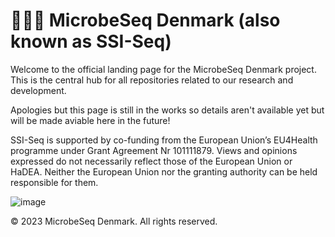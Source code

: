 # 🧬🇩🇰 MicrobeSeq Denmark (also known as SSI-Seq)

Welcome to the official landing page for the MicrobeSeq Denmark project. This is the central hub for all repositories related to our research and development.

Apologies but this page is still in the works so details aren't available yet but will be made aviable here in the future!

SSI-Seq is supported by co-funding from the European Union’s EU4Health programme under Grant Agreement Nr 101111879. Views and opinions expressed do not necessarily reflect those of the European Union or HaDEA. Neither the European Union nor the granting authority can be held responsible for them.

![image](https://github.com/user-attachments/assets/e3fed87c-8530-4dcd-a262-c15a162a774c)

© 2023 MicrobeSeq Denmark. All rights reserved.
